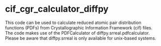 # cif_cgr_calculator_diffpy
This code can be used to calculate reduced atomic pair distribution functions
(PDFs) from Crystallographic Information Framework (cif) files.
The code makes use of the PDFCalculator of diffpy.srreal.pdfcalculator.
Please be aware that diffpy.srreal is only available for unix-based systems.
